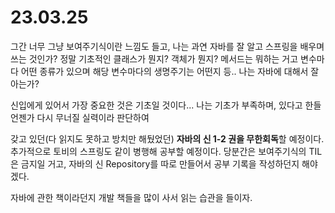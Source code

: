 # 23.03.25 

그간 너무 그냥 보여주기식이란 느낌도 들고, 나는 과연 자바를 잘 알고 스프링을 배우며 쓰는 것인가? 
정말 기초적인 클래스가 뭔지? 객체가 뭔지? 메서드는 뭐하는 거고 변수마다 어떤 종류가 있으며 해당 변수마다의 생명주기는 어떤지 등..
나는 자바에 대해서 잘 아는가? 

신입에게 있어서 가장 중요한 것은 기초일 것이다... 나는 기초가 부족하며, 있다고 한들 언젠가 다시 무너질 실력이라 판단하여

갖고 있던(다 읽지도 못하고 방치만 해뒀었던) **자바의 신 1-2 권을 무한회독**할 예정이다. 추가적으로 토비의 스프링도 같이 병행해
공부할 예정이다. 당분간은 보여주기식의 TIL은 금지일 거고, 자바의 신 Repository를 따로 만들어서 공부 기록을 작성하던지 해야겠다.

자바에 관한 책이라던지 개발 책들을 많이 사서 읽는 습관을 들이자.

